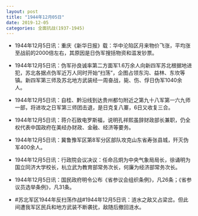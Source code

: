 ```yaml
---
layout: post
title: "1944年12月05日"
date: 2019-12-05
categories: 全面抗战(1937-1945)
---
```


<meta name="referrer" content="no-referrer" />

- 1944年12月5日讯：重庆《新华日报》载：华中沦陷区月来物价飞涨，平均涨至战前的2000倍左右，其原因是日伪军搜括物资和滥发钞票。 

- 1944年12月5日讯：伪军孙良诚率第二方面军1.6万余人向新四军苏北根据地进犯，苏北各据点伪军近万人同时开始“扫荡”，企图占领东沟、益林、东坎等镇。新四军第三师及苏北地方武装经一周奋战，毙、伤、俘日伪军1040余人。 

- 1944年12月5日讯：自桂、黔沿线到达贵州都匀附近之第九十八军第一六九师一部，将进攻之日军第三师团击退，是日克复八寨，6日又收复三合。 

- 1944年12月5日讯：蒋介石致电罗斯福，说明孔祥熙虽辞财政部长兼职，仍全权代表中国政府在美经办财政、金融、经济等要务。 

- 1944年12月5日讯：冀鲁豫军区第8军分区部队攻克山东省寿张县城，歼灭伪军400余人。 

- 1944年12月5日讯：行政院会议决议：任命吕炯为中央气象局局长，徐诵明为国立同济大学校长，杭立武为教育部常务次长，何廉为经济部常务次长。 

- 1944年12月5日讯：国民政府明令公布《省参议会组织条例》，凡26条；《省参议员选举条例》，凡31条。 

- #苏北军区1944年反扫荡作战#1944年12月5日讯：涟水之敌又占梁岔。但此间遭我军区民兵和地方武装不断袭扰，敌随后撤回涟水。 

